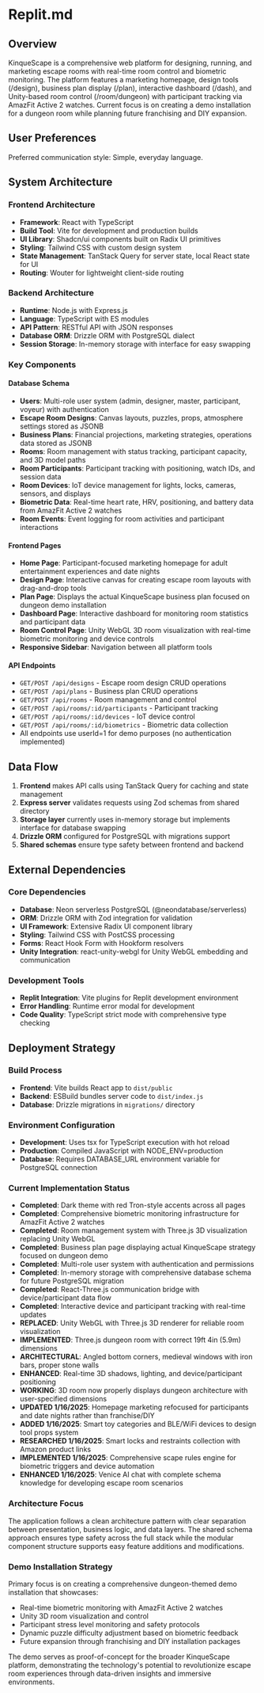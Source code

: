 # Replit.md

## Overview

KinqueScape is a comprehensive web platform for designing, running, and marketing escape rooms with real-time room control and biometric monitoring. The platform features a marketing homepage, design tools (/design), business plan display (/plan), interactive dashboard (/dash), and Unity-based room control (/room/dungeon) with participant tracking via AmazFit Active 2 watches. Current focus is on creating a demo installation for a dungeon room while planning future franchising and DIY expansion.

## User Preferences

Preferred communication style: Simple, everyday language.

## System Architecture

### Frontend Architecture
- **Framework**: React with TypeScript
- **Build Tool**: Vite for development and production builds
- **UI Library**: Shadcn/ui components built on Radix UI primitives
- **Styling**: Tailwind CSS with custom design system
- **State Management**: TanStack Query for server state, local React state for UI
- **Routing**: Wouter for lightweight client-side routing

### Backend Architecture
- **Runtime**: Node.js with Express.js
- **Language**: TypeScript with ES modules
- **API Pattern**: RESTful API with JSON responses
- **Database ORM**: Drizzle ORM with PostgreSQL dialect
- **Session Storage**: In-memory storage with interface for easy swapping

### Key Components

#### Database Schema
- **Users**: Multi-role user system (admin, designer, master, participant, voyeur) with authentication
- **Escape Room Designs**: Canvas layouts, puzzles, props, atmosphere settings stored as JSONB
- **Business Plans**: Financial projections, marketing strategies, operations data stored as JSONB
- **Rooms**: Room management with status tracking, participant capacity, and 3D model paths
- **Room Participants**: Participant tracking with positioning, watch IDs, and session data
- **Room Devices**: IoT device management for lights, locks, cameras, sensors, and displays
- **Biometric Data**: Real-time heart rate, HRV, positioning, and battery data from AmazFit Active 2 watches
- **Room Events**: Event logging for room activities and participant interactions

#### Frontend Pages
- **Home Page**: Participant-focused marketing homepage for adult entertainment experiences and date nights
- **Design Page**: Interactive canvas for creating escape room layouts with drag-and-drop tools
- **Plan Page**: Displays the actual KinqueScape business plan focused on dungeon demo installation
- **Dashboard Page**: Interactive dashboard for monitoring room statistics and participant data
- **Room Control Page**: Unity WebGL 3D room visualization with real-time biometric monitoring and device controls
- **Responsive Sidebar**: Navigation between all platform tools

#### API Endpoints
- `GET/POST /api/designs` - Escape room design CRUD operations
- `GET/POST /api/plans` - Business plan CRUD operations
- `GET/POST /api/rooms` - Room management and control
- `GET/POST /api/rooms/:id/participants` - Participant tracking
- `GET/POST /api/rooms/:id/devices` - IoT device control
- `GET/POST /api/rooms/:id/biometrics` - Biometric data collection
- All endpoints use userId=1 for demo purposes (no authentication implemented)

## Data Flow

1. **Frontend** makes API calls using TanStack Query for caching and state management
2. **Express server** validates requests using Zod schemas from shared directory
3. **Storage layer** currently uses in-memory storage but implements interface for database swapping
4. **Drizzle ORM** configured for PostgreSQL with migrations support
5. **Shared schemas** ensure type safety between frontend and backend

## External Dependencies

### Core Dependencies
- **Database**: Neon serverless PostgreSQL (@neondatabase/serverless)
- **ORM**: Drizzle ORM with Zod integration for validation
- **UI Framework**: Extensive Radix UI component library
- **Styling**: Tailwind CSS with PostCSS processing
- **Forms**: React Hook Form with Hookform resolvers
- **Unity Integration**: react-unity-webgl for Unity WebGL embedding and communication

### Development Tools
- **Replit Integration**: Vite plugins for Replit development environment
- **Error Handling**: Runtime error modal for development
- **Code Quality**: TypeScript strict mode with comprehensive type checking

## Deployment Strategy

### Build Process
- **Frontend**: Vite builds React app to `dist/public`
- **Backend**: ESBuild bundles server code to `dist/index.js`
- **Database**: Drizzle migrations in `migrations/` directory

### Environment Configuration
- **Development**: Uses tsx for TypeScript execution with hot reload
- **Production**: Compiled JavaScript with NODE_ENV=production
- **Database**: Requires DATABASE_URL environment variable for PostgreSQL connection

### Current Implementation Status
- **Completed**: Dark theme with red Tron-style accents across all pages
- **Completed**: Comprehensive biometric monitoring infrastructure for AmazFit Active 2 watches
- **Completed**: Room management system with Three.js 3D visualization replacing Unity WebGL
- **Completed**: Business plan page displaying actual KinqueScape strategy focused on dungeon demo
- **Completed**: Multi-role user system with authentication and permissions
- **Completed**: In-memory storage with comprehensive database schema for future PostgreSQL migration
- **Completed**: React-Three.js communication bridge with device/participant data flow
- **Completed**: Interactive device and participant tracking with real-time updates
- **REPLACED**: Unity WebGL with Three.js 3D renderer for reliable room visualization
- **IMPLEMENTED**: Three.js dungeon room with correct 19ft 4in (5.9m) dimensions
- **ARCHITECTURAL**: Angled bottom corners, medieval windows with iron bars, proper stone walls
- **ENHANCED**: Real-time 3D shadows, lighting, and device/participant positioning
- **WORKING**: 3D room now properly displays dungeon architecture with user-specified dimensions
- **UPDATED 1/16/2025**: Homepage marketing refocused for participants and date nights rather than franchise/DIY
- **ADDED 1/16/2025**: Smart toy categories and BLE/WiFi devices to design tool props system
- **RESEARCHED 1/16/2025**: Smart locks and restraints collection with Amazon product links
- **IMPLEMENTED 1/16/2025**: Comprehensive scape rules engine for biometric triggers and device automation
- **ENHANCED 1/16/2025**: Venice AI chat with complete schema knowledge for developing escape room scenarios

### Architecture Focus
The application follows a clean architecture pattern with clear separation between presentation, business logic, and data layers. The shared schema approach ensures type safety across the full stack while the modular component structure supports easy feature additions and modifications.

### Demo Installation Strategy
Primary focus is on creating a comprehensive dungeon-themed demo installation that showcases:
- Real-time biometric monitoring with AmazFit Active 2 watches
- Unity 3D room visualization and control
- Participant stress level monitoring and safety protocols
- Dynamic puzzle difficulty adjustment based on biometric feedback
- Future expansion through franchising and DIY installation packages

The demo serves as proof-of-concept for the broader KinqueScape platform, demonstrating the technology's potential to revolutionize escape room experiences through data-driven insights and immersive environments.